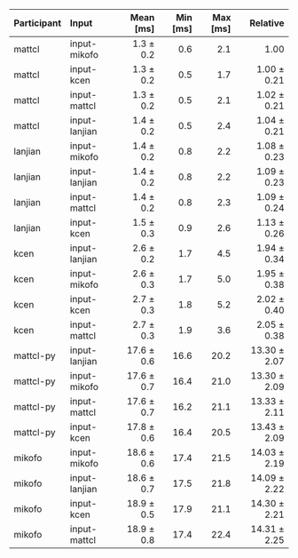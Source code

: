 | Participant | Input | Mean [ms] | Min [ms] | Max [ms] | Relative |
|:---|:---|---:|---:|---:|---:|
| mattcl | input-mikofo | 1.3 ± 0.2 | 0.6 | 2.1 | 1.00 |
| mattcl | input-kcen | 1.3 ± 0.2 | 0.5 | 1.7 | 1.00 ± 0.21 |
| mattcl | input-mattcl | 1.3 ± 0.2 | 0.5 | 2.1 | 1.02 ± 0.21 |
| mattcl | input-lanjian | 1.4 ± 0.2 | 0.5 | 2.4 | 1.04 ± 0.21 |
| lanjian | input-mikofo | 1.4 ± 0.2 | 0.8 | 2.2 | 1.08 ± 0.23 |
| lanjian | input-lanjian | 1.4 ± 0.2 | 0.8 | 2.2 | 1.09 ± 0.23 |
| lanjian | input-mattcl | 1.4 ± 0.2 | 0.8 | 2.3 | 1.09 ± 0.24 |
| lanjian | input-kcen | 1.5 ± 0.3 | 0.9 | 2.6 | 1.13 ± 0.26 |
| kcen | input-lanjian | 2.6 ± 0.2 | 1.7 | 4.5 | 1.94 ± 0.34 |
| kcen | input-mikofo | 2.6 ± 0.3 | 1.7 | 5.0 | 1.95 ± 0.38 |
| kcen | input-kcen | 2.7 ± 0.3 | 1.8 | 5.2 | 2.02 ± 0.40 |
| kcen | input-mattcl | 2.7 ± 0.3 | 1.9 | 3.6 | 2.05 ± 0.38 |
| mattcl-py | input-lanjian | 17.6 ± 0.6 | 16.6 | 20.2 | 13.30 ± 2.07 |
| mattcl-py | input-mikofo | 17.6 ± 0.7 | 16.4 | 21.0 | 13.30 ± 2.09 |
| mattcl-py | input-mattcl | 17.6 ± 0.7 | 16.2 | 21.1 | 13.33 ± 2.11 |
| mattcl-py | input-kcen | 17.8 ± 0.6 | 16.4 | 20.5 | 13.43 ± 2.09 |
| mikofo | input-mikofo | 18.6 ± 0.6 | 17.4 | 21.5 | 14.03 ± 2.19 |
| mikofo | input-lanjian | 18.6 ± 0.7 | 17.5 | 21.8 | 14.09 ± 2.22 |
| mikofo | input-kcen | 18.9 ± 0.5 | 17.9 | 21.1 | 14.30 ± 2.21 |
| mikofo | input-mattcl | 18.9 ± 0.8 | 17.4 | 22.4 | 14.31 ± 2.25 |
